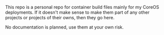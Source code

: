 This repo is a personal repo for container build files mainly for my CoreOS deployments. If it doesn't make sense to make them part of any other projects or projects of their owns, then they go here.

No documentation is planned, use them at your own risk.
